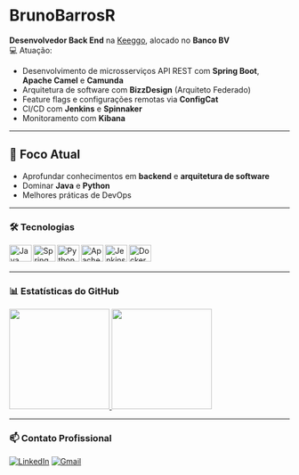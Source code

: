 # BrunoBarrosR

**Desenvolvedor Back End** na [Keeggo](https://www.keeggo.com/), alocado no **Banco BV**  
💻 Atuação:  
- Desenvolvimento de microsserviços API REST com **Spring Boot**, **Apache Camel** e **Camunda**  
- Arquitetura de software com **BizzDesign** (Arquiteto Federado)  
- Feature flags e configurações remotas via **ConfigCat**  
- CI/CD com **Jenkins** e **Spinnaker**  
- Monitoramento com **Kibana**

---

## 🎯 Foco Atual
- Aprofundar conhecimentos em **backend** e **arquitetura de software**  
- Dominar **Java** e **Python**  
- Melhores práticas de DevOps

---

### 🛠️ Tecnologias

<img align="left" alt="Java" height="30" width="40" src="https://cdn.jsdelivr.net/gh/devicons/devicon@latest/icons/java/java-original.svg">
<img align="left" alt="Spring" height="30" width="40" src="https://cdn.jsdelivr.net/gh/devicons/devicon@latest/icons/spring/spring-original.svg">
<img align="left" alt="Python" height="30" width="40" src="https://cdn.jsdelivr.net/gh/devicons/devicon@latest/icons/python/python-original.svg">
<img align="left" alt="Apache Camel" height="30" width="40" src="https://cdn.jsdelivr.net/gh/devicons/devicon@latest/icons/apachecamel/apachecamel-original.svg">
<img align="left" alt="Jenkins" height="30" width="40" src="https://cdn.jsdelivr.net/gh/devicons/devicon@latest/icons/jenkins/jenkins-original.svg">
<img align="left" alt="Docker" height="30" width="40" src="https://cdn.jsdelivr.net/gh/devicons/devicon@latest/icons/docker/docker-original.svg">

<br><br>

---

### 📊 Estatísticas do GitHub

<div>
  <a href="https://github.com/BrunoBarrosR">
    <!-- Adicione &hide=stars,prs para remover métricas específicas -->
    <img height="180em" src="https://github-readme-stats.vercel.app/api?username=BrunoBarrosR&show_icons=true&theme=nightowl&hide_border=true&include_all_commits=true&count_private=true"/>
    <!-- Use &custom_title=Linguagens Mais Usadas para personalizar -->
    <img height="180em" src="https://github-readme-stats.vercel.app/api/top-langs/?username=BrunoBarrosR&layout=compact&theme=nightowl&hide_border=true&langs_count=8&hide=html,css"/>
  </a>
</div>

---

### 📫 Contato Profissional

[![LinkedIn](https://img.shields.io/badge/LinkedIn-0077B5?style=for-the-badge&logo=linkedin)](https://www.linkedin.com/in/bruno-barros-rosa-ba17265a/)
[![Gmail](https://img.shields.io/badge/Gmail-D14836?style=for-the-badge&logo=gmail)](mailto:seu-email@example.com) <!-- Adicione seu e-mail -->
